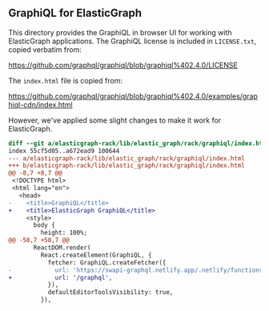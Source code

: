 ## GraphiQL for ElasticGraph

This directory provides the GraphiQL in browser UI for working with ElasticGraph
applications. The GraphiQL license is included in `LICENSE.txt`, copied verbatim
from:

https://github.com/graphql/graphiql/blob/graphiql%402.4.0/LICENSE

The `index.html` file is copied from:

https://github.com/graphql/graphiql/blob/graphiql%402.4.0/examples/graphiql-cdn/index.html

However, we've applied some slight changes to make it work for ElasticGraph.

```diff
diff --git a/elasticgraph-rack/lib/elastic_graph/rack/graphiql/index.html b/elasticgraph-rack/lib/elastic_graph/rack/graphiql/index.html
index 55cf5d05..a672ead9 100644
--- a/elasticgraph-rack/lib/elastic_graph/rack/graphiql/index.html
+++ b/elasticgraph-rack/lib/elastic_graph/rack/graphiql/index.html
@@ -8,7 +8,7 @@
 <!DOCTYPE html>
 <html lang="en">
   <head>
-    <title>GraphiQL</title>
+    <title>ElasticGraph GraphiQL</title>
     <style>
       body {
         height: 100%;
@@ -58,7 +58,7 @@
       ReactDOM.render(
         React.createElement(GraphiQL, {
           fetcher: GraphiQL.createFetcher({
-            url: 'https://swapi-graphql.netlify.app/.netlify/functions/index',
+            url: '/graphql',
           }),
           defaultEditorToolsVisibility: true,
         }),
```
